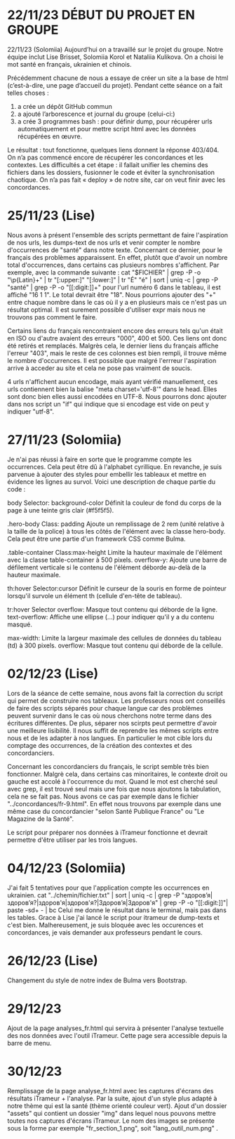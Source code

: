 ﻿# 22/11/23 DÉBUT DU PROJET EN GROUPE

22/11/23 (Solomiia)
Aujourd’hui on a travaillé sur le projet du groupe. Notre équipe inclut Lise Brisset, Solomiia Korol et Nataliia Kulikova. On a choisi le mot santé en français, ukrainien et chinois.

Précédemment chacune de nous a essaye de créer un site a la base de html (c’est-à-dire, une page d’accueil du projet). Pendant cette séance on a fait telles choses :
1) a crée un dépôt GitHub commun 
2) a ajouté l’arborescence et journal du groupe (celui-ci:)
3) a crée 3 programmes bash : pour définir dump, pour récupérer urls automatiquement et pour mettre script html avec les données récupérées en œuvre.

Le résultat : tout fonctionne, quelques liens donnent la réponse 403/404. On n’a pas commencé encore de récupérer les concordances et les contextes. 
Les difficultés a cet étape :  il fallait unifier les chemins des fichiers dans les dossiers, fusionner le code et éviter la synchronisation chaotique. On n’a pas fait « deploy » de notre site, car on veut finir avec les concordances. 


# 25/11/23 (Lise)
Nous avons à présent l'ensemble des scripts permettant de faire l'aspiration de nos urls, les dumps-text de nos urls et venir compter le nombre d'occurrences de "santé" dans notre texte. Concernant ce dernier, pour le français des problèmes apparaissent. En effet, plutôt que d'avoir un nombre total d'occurrences, dans certains cas plusieurs nombres s'affichent. Par exemple, avec la commande suivante :
cat "$FICHIER" | grep -P -o "\p{Latin}+" | tr "[:upper:]" "[:lower:]" | tr "É" "é" | sort | uniq -c | grep -P "santé" | grep -P -o "[[:digit:]]+"
pour l'url numéro 6 dans le tableau, il est affiché "16 1 1". Le total devrait être "18".
Nous pourrions ajouter des "+" entre chaque nombre dans le cas où il y a en plusieurs mais ce n'est pas un résultat optimal. Il est surement possible d'utiliser expr mais nous ne trouvons pas comment le faire.

Certains liens du français rencontraient encore des erreurs tels qu'un était en ISO ou d'autre avaient des erreurs "000", 400 et 500. Ces liens ont donc été retirés et remplacés. Malgrès cela, le dernier liens du français affiche l'erreur "403", mais le reste de ces colonnes est bien rempli, il trouve même le nombre d'occurrences. Il est possible que malgré l'errreur l'aspiration arrive à acceder au site et cela ne pose pas vraiment de soucis.

4 urls n'affichent aucun encodage, mais ayant vérifié manuellement, ces urls contiennent bien la balise
"meta charset='utf-8'" dans le head. Elles sont donc bien elles aussi encodées en UTF-8. Nous pourrons donc ajouter dans nos script un "if" qui indique que si encodage est vide on peut y indiquer "utf-8".

# 27/11/23 (Solomiia)
Je n'ai pas réussi à faire en sorte que le programme compte les occurrences. Cela peut être dû à l'alphabet cyrillique. En revanche, je suis parvenue à ajouter des styles pour embellir les tableaux et mettre en évidence les lignes au survol.
Voici une description de chaque partie du code :

body Selector: background-color
Définit la couleur de fond du corps de la page à une teinte gris clair (#f5f5f5).

.hero-body Class: padding
Ajoute un remplissage de 2 rem (unité relative à la taille de la police) à tous les côtés de l'élément avec la classe hero-body. Cela peut être une partie d'un framework CSS comme Bulma.

.table-container Class:max-height
Limite la hauteur maximale de l'élément avec la classe table-container à 500 pixels.
overflow-y: Ajoute une barre de défilement verticale si le contenu de l'élément déborde au-delà de la hauteur maximale.

th:hover Selector:cursor
Définit le curseur de la souris en forme de pointeur lorsqu'il survole un élément th (cellule d'en-tête de tableau).

tr:hover Selector
overflow: Masque tout contenu qui déborde de la ligne.
text-overflow: Affiche une ellipse (...) pour indiquer qu'il y a du contenu masqué.

max-width: Limite la largeur maximale des cellules de données du tableau (td) à 300 pixels.
overflow: Masque tout contenu qui déborde de la cellule.

# 02/12/23 (Lise)
Lors de la séance de cette semaine, nous avons fait la correction du script qui permet de construire nos tableaux.
Les professeurs nous ont conseillés de faire des scripts séparés pour chaque langue car des problèmes peuvent survenir dans le cas où nous cherchons notre terme dans des écritures différentes.
De plus, séparer nos scirpts peut permettre d'avoir une meilleure lisibilité. Il nous suffit de reprendre les mêmes scripts entre nous et de les adapter à nos langues. En particulier le mot cible lors du comptage des occurrences, de la création des contextes et des concordanciers.

Concernant les concordanciers du français, le script semble très bien fonctionner. Malgrè cela, dans certains cas minoritaires, le contexte droit ou gauche est accolé à l'occurrence du mot. Quand le mot est cherché seul avec grep, il est trouvé seul mais une fois que nous ajoutons la tabulation, cela ne se fait pas. Nous avons ce cas par exemple dans le fichier "../concordances/fr-9.html". En effet nous trouvons par exemple dans une même case du concordancier "selon Santé Publique France" ou "Le Magazine de la Santé".

Le script pour préparer nos données à iTrameur fonctionne et devrait permettre d'être utiliser par les trois langues.

# 04/12/23 (Solomiia)
J'ai fait 5 tentatives pour que l'application compte les occurrences en ukrainien.
cat "../chemin/fichier.txt" | sort | uniq -c | grep -P "здоровʼя|здоров’я?|здоров'я|здоров'я?|Здоровʼя|Здоров'я" | grep -P -o "[[:digit:]]"| paste -sd+ - | bc
Celui me donne le résultat dans le terminal, mais pas dans les tables. 
Grace à Lise j'ai lancé le script pour itrameur de dump-texts et c'est bien. Malhereusement, je suis bloquée avec les occurences et concordances, je vais demander aux professeurs pendant le cours. 

# 26/12/23 (Lise)
Changement du style de notre index de Bulma vers Bootstrap.

# 29/12/23
Ajout de la page analyses_fr.html qui servira à présenter l'analyse textuelle des nos données avec l'outil iTrameur. Cette page sera accessible depuis la barre de menu.

# 30/12/23
Remplissage de la page analyse_fr.html avec les captures d'écrans des résultats iTrameur + l'analyse. Par la suite, ajout d'un style plus adapté à notre thème qui est la santé (thème orienté couleur vert).
Ajout d'un dossier "assets" qui contient un dossier "img" dans lequel nous pouvons mettre toutes nos captures d'écrans iTrameur. Le nom des images se présente sous la forme par exemple "fr_section_1.png", soit "lang_outil_num.png" .

